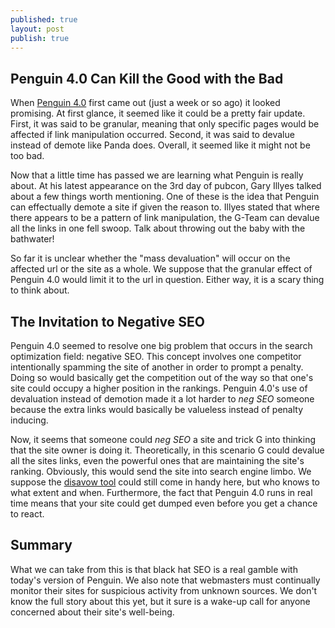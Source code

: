 ```yaml
---
published: true
layout: post
publish: true
---
```

## Penguin 4.0 Can Kill the Good with the Bad
When [Penguin 4.0](http://capitol-seo.com/2016/09/23/penguin-4.0-update.html) first came out (just a week or so ago) it looked promising. At first glance, it seemed like it could be a pretty fair update. First, it was said to be granular, meaning that only specific pages would be affected if link manipulation occurred. Second, it was said to devalue instead of demote like Panda does. Overall, it seemed like it might not be too bad. 

Now that a little time has passed we are learning what Penguin is really about. At his latest appearance on the 3rd day of pubcon, Gary Illyes talked about a few things worth mentioning. One of these is the idea that Penguin can effectually demote a site if given the reason to. Illyes stated that where there appears to be a pattern of link manipulation, the G-Team can devalue all the links in one fell swoop. Talk about throwing out the baby with the bathwater! 

So far it is unclear whether the "mass devaluation" will occur on the affected url or the site as a whole. We suppose that the granular effect of Penguin 4.0 would limit it to the url in question. Either way, it is a scary thing to think about. 

## The Invitation to Negative SEO
Penguin 4.0 seemed to resolve one big problem that occurs in the search optimization field: negative SEO. This concept involves one competitor intentionally spamming the site of another in order to prompt a penalty. Doing so would basically get the competition out of the way so that one's site could occupy a higher position in the rankings. Penguin 4.0's use of devaluation instead of demotion made it a lot harder to _neg SEO_ someone because the extra links would basically be valueless instead of penalty inducing. 

Now, it seems that someone could _neg SEO_ a site and trick G into thinking that the site owner is doing it. Theoretically, in this scenario G could devalue all the sites links, even the powerful ones that are maintaining the site's ranking. Obviously, this would send the site into search engine limbo. We suppose the [disavow tool](https://support.google.com/webmasters/answer/2648487?hl=en) could still come in handy here, but who knows to what extent and when. Furthermore, the fact that Penguin 4.0 runs in real time means that your site could get dumped even before you get a chance to react. 

## Summary
What we can take from this is that black hat SEO is a real gamble with today's version of Penguin. We also note that webmasters must continually monitor their sites for suspicious activity from unknown sources. We don't know the full story about this yet, but it sure is a wake-up call for anyone concerned about their site's well-being.

